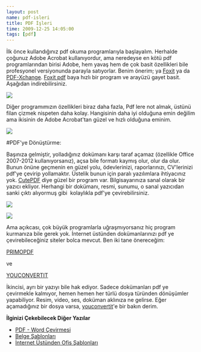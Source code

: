```yaml
--- 
layout: post 
name: pdf-isleri 
title: PDF İşleri 
time: 2009-12-25 14:05:00
tags: [pdf]
---
```


İlk önce kullandığınız pdf okuma programlarıyla başlayalım. Herhalde çoğunuz Adobe Acrobat kullanıyordur, ama neredeyse en kötü pdf programlarından birisi Adobe, hem yavaş hem de çok basit özellikleri bile profesyonel versiyonunda parayla satıyorlar. Benim önerim; ya [Foxit](http://www.foxitsoftware.com/Secure_PDF_Reader/) ya da [PDF-Xchange](http://pdf-xchange-viewer.en.softonic.com/). [Foxit pdf](http://www.foxitsoftware.com/Secure_PDF_Reader/) baya hızlı bir program ve arayüzü gayet basit. Aşağıdan indirebilirsiniz.

[![]({{site.url}}/images/foxit.png)](http://www.foxitsoftware.com/Secure_PDF_Reader/)

Diğer programımızın özellikleri biraz daha fazla, Pdf lere not almak, üstünü filan çizmek nispeten daha kolay. Hangisinin daha iyi olduğuna emin değilim ama ikisinin de Adobe Acrobat'tan güzel ve hızlı olduğuna eminim.

[![](http://www.freewaregenius.com/wp-content/uploads/2007/05/PDF-XChange%20Viewer.jpg)](http://pdf-xchange-viewer.en.softonic.com/)

#PDF'ye Dönüştürme:

Başınıza gelmiştir, yolladığınız dokümanı karşı taraf açamaz (özellikle Office 2007-2012 kullanıyorsanız), açsa bile formatı kaymış olur, olur da olur. Bunun önüne geçmenin en güzel yolu, ödevlerinizi, raporlarınızı, CV'lerinizi pdf'ye çevirip yollamaktır. Üstelik bunun için paralı yazılımlara ihtiyacınız yok. [CutePDF](http://www.cutepdf.com/) diye güzel bir program var. Bilgisayarınıza sanal olarak bir yazıcı ekliyor. Herhangi bir dokümanı, resmi, sunumu, o sanal yazıcıdan sanki çıktı alıyormuş gibi  kolaylıkla pdf'ye çevirebilirsiniz.

[![](http://www.educationworld.com/a_tech/gadget/images/gadget_018.gif)](http://www.educationworld.com/a_tech/gadget/images/gadget_018.gif)

[![](http://www.gtp.com.au/printerfuel/images/cutepdf-printing.gif)](http://download.cnet.com/CutePDF-Writer/3000-6675_4-10206470.html)


Ama açıkcası, çok büyük programlarla uğraşmıyorsanız hiç program kurmanıza bile gerek yok. İnternet üstünden dokümanlarınızı pdf ye çevirebileceğiniz siteler bolca mevcut. Ben iki tane önereceğim:

[PRIMOPDF](http://www.primopdf.com/online.aspx)

ve

[YOUCONVERTIT](http://www.youconvertit.com/)

İkincisi, ayrı bir yazıyı bile hak ediyor. Sadece dokümanları pdf ye çevirmekle kalmıyor, hemen hemen her türlü dosya türünden dönüşümler yapabiliyor. Resim, video, ses, doküman aklınıza ne gelirse. Eğer açamadığınız bir dosya varsa, [youconvertit](http://www.youconvertit.com/)'e bir bakın derim.

**İlginizi Çekebilecek Diğer Yazılar**

-   [PDF - Word Çevirmesi](http://asuyatuyolar.org/2011/03/pdf-word.html)
-   [Belge Şablonları](http://asuyatuyolar.org/2011/03/belge-sablonlar.html)
-   [İnternet Üstünden Ofis Şablonları](http://asuyatuyolar.org/2011/02/kullan-at-mail-adresi.html)

